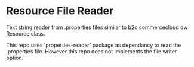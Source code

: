 # Resource File Reader
Text string reader from .properties files similar to b2c commercecloud dw Resource class.

This repo uses 'properties-reader' package as dependancy to read the .properties file. However this repo does not implements the file writer option.  
